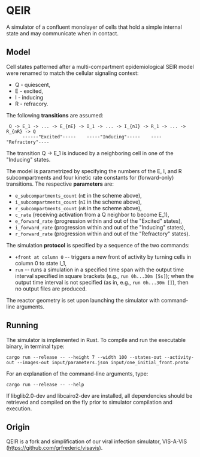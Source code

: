 QEIR
====
A simulator of a confluent monolayer of cells that hold a simple internal
state and may communicate when in contact.

Model
-----
Cell states patterned after a multi-compartment epidemiological SEIR model
were renamed to match the cellular signaling context: 
* Q - quiescent,
* E - excited,
* I - inducing
* R - refracory.

The following **transitions** are assumed:
```
 Q -> E_1 -> ... -> E_{nE} -> I_1 -> ... -> I_{nI} -> R_1 -> ... -> R_{nR} -> Q
      ------"Excited"-----    -----"Inducing"-----    ----"Refractory"----
```

The transition Q -> E_1 is induced by a neighboring cell in one of 
the "Inducing" states.

The model is parametrized by specifying the numbers of the E, I, and R
subcompartments and four kinetic rate constants for (forward-only) transitions.
The respective **parameters** are:
* `e_subcompartments_count` (`nE` in the scheme above),
* `i_subcompartments_count` (`nI` in the scheme above),
* `r_subcompartments_count` (`nR` in the scheme above),
* `c_rate` (receiving activation from a Q neighbor to become E_1),
* `e_forward_rate` (progression within and out of the "Excited" states),
* `i_forward_rate` (progression within and out of the "Inducing" states),
* `r_forward_rate` (progression within and out of the "Refractory" states).

The simulation **protocol** is specified by a sequence of the two commands:
* `+front at column 0` -- triggers a new front of activity by turning cells in column 0 to state I_1,
* `run` -- runs a simulation in a specified time span with the output time
interval specified in square brackets (e.g., `run 0h...30m [5s]`); when the
output time interval is not specified (as in, e.g., `run 0h...30m []`), then
no output files are produced.

The reactor geometry is set upon launching the simulator with command-line
arguments.


Running
-------
The simulator is implemented in Rust. To compile and run the executable
binary, in terminal type:
````
cargo run --release -- --height 7 --width 100 --states-out --activity-out --images-out input/parameters.json input/one_initial_front.proto
````
For an explanation of the command-line arguments, type:
````
cargo run --release -- --help
````
If libglib2.0-dev and libcairo2-dev are installed, all dependencies should
be retrieved and compiled on the fly prior to simulator compilation and execution.


Origin
------
QEIR is a fork and simplification of our viral infection simulator, VIS-A-VIS
(https://github.com/grfrederic/visavis).
